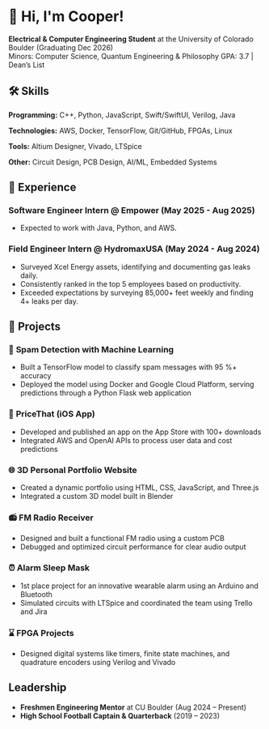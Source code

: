 # 👋 Hi, I'm Cooper!  

**Electrical & Computer Engineering Student** at the University of Colorado Boulder (Graduating Dec 2026)  
Minors: Computer Science, Quantum Engineering & Philosophy 
GPA: 3.7 | Dean’s List  
 
## 🛠 Skills  
**Programming:** C++, Python, JavaScript, Swift/SwiftUI, Verilog, Java

**Technologies:** AWS, Docker, TensorFlow, Git/GitHub, FPGAs, Linux  

**Tools:** Altium Designer, Vivado, LTSpice  

**Other:** Circuit Design, PCB Design, AI/ML, Embedded Systems  

## 💼 Experience  
### **Software Engineer Intern** @ Empower (May 2025 - Aug 2025)  
- Expected to work with Java, Python, and AWS.  

### **Field Engineer Intern** @ HydromaxUSA (May 2024 - Aug 2024)  
- Surveyed Xcel Energy assets, identifying and documenting gas leaks daily.  
- Consistently ranked in the top 5 employees based on productivity.  
- Exceeded expectations by surveying 85,000+ feet weekly and finding 4+ leaks per day.  

## 🧠 Projects  
### 📨 **Spam Detection with Machine Learning**  
- Built a TensorFlow model to classify spam messages with 95 %+ accuracy
- Deployed the model using Docker and Google Cloud Platform, serving predictions through a Python Flask web application

### 📱 **PriceThat (iOS App)**  
- Developed and published an app on the App Store with 100+ downloads
- Integrated AWS and OpenAI APIs to process user data and cost predictions

### 🌐 **3D Personal Portfolio Website**  
- Created a dynamic portfolio using HTML, CSS, JavaScript, and Three.js 
- Integrated a custom 3D model built in Blender

### 📻 **FM Radio Receiver**  
- Designed and built a functional FM radio using a custom PCB 
- Debugged and optimized circuit performance for clear audio output 

### ⏰ **Alarm Sleep Mask**  
- 1st place project for an innovative wearable alarm using an Arduino and Bluetooth
- Simulated circuits with LTSpice and coordinated the team using Trello and Jira 

### ⌛ **FPGA Projects**  
- Designed digital systems like timers, finite state machines, and quadrature encoders using Verilog and Vivado

## Leadership  
- **Freshmen Engineering Mentor** at CU Boulder (Aug 2024 – Present)  
- **High School Football Captain & Quarterback** (2019 – 2023) 
